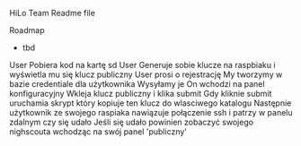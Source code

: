 HiLo Team Readme file

Roadmap
* tbd


User Pobiera kod na kartę sd
User Generuje sobie klucze na raspbiaku i wyświetla mu się klucz publiczny
User prosi o rejestrację
My tworzymy w bazie credentiale dla użytkownika 
Wysyłamy je
On wchodzi na panel konfiguracyjny 
Wkleja klucz publiczny i klika submit
Gdy kliknie submit uruchamia skrypt który kopiuje ten klucz do wlasciwego katalogu
Następnie użytkownik ze swojego raspiaka nawiązuje połączenie ssh i patrzy w panelu zdalnym czy się udało
Jeśli się udało powinien zobaczyć swojego nighscouta wchodząc na swój panel 'publiczny'
